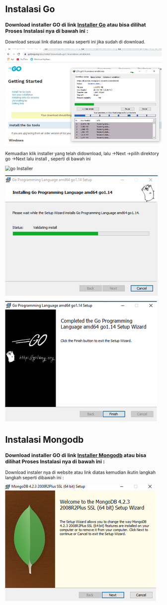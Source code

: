 # Instalasi Go 

### Download installer GO di link [Installer Go](https://golang.org/doc/install) atau bisa dilihat Proses Instalasi nya di bawah ini :

Download sesuai link diatas maka seperti ini jika sudah di download.

![go Installer](https://github.com/Wahyupr/tekn-cloud-computing/blob/master/minggu-06/images/go/01.png)

Kemuadian klik installer yang telah didownload, lalu ->Next ->pilih direktory go ->Next lalu install , seperti di bawah ini

![go Installer](https://github.com/Wahyupr/tekn-cloud-computing/blob/master/minggu-06/images/go/0.png)

![go Installer](https://github.com/Wahyupr/tekn-cloud-computing/blob/master/minggu-06/images/go/03.png)

![go Installer](https://github.com/Wahyupr/tekn-cloud-computing/blob/master/minggu-06/images/go/04.png)

# Instalasi Mongodb

### Download installer GO di link [Installer Mongodb](https://docs.mongodb.com/manual/installation/) atau bisa dilihat Proses Instalasi nya di bawah ini :

Download instaler nya di website atau link diatas kemudian ikutin langkah langkah seperti dibawah ini :

![Mongodb Installer](https://github.com/Wahyupr/tekn-cloud-computing/blob/master/minggu-06/images/Mongodb/gambar-01.png)


